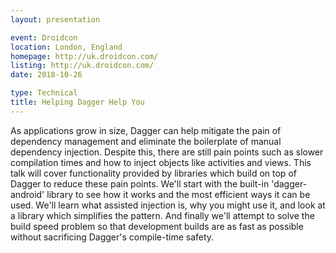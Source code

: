 ```yaml
---
layout: presentation

event: Droidcon
location: London, England
homepage: http://uk.droidcon.com/
listing: http://uk.droidcon.com/
date: 2018-10-26

type: Technical
title: Helping Dagger Help You
---
```


As applications grow in size, Dagger can help mitigate the pain of dependency management and eliminate the boilerplate of manual dependency injection. Despite this, there are still pain points such as slower compilation times and how to inject objects like activities and views. This talk will cover functionality provided by libraries which build on top of Dagger to reduce these pain points. We'll start with the built-in 'dagger-android' library to see how it works and the most efficient ways it can be used. We'll learn what assisted injection is, why you might use it, and look at a library which simplifies the pattern. And finally we'll attempt to solve the build speed problem so that development builds are as fast as possible without sacrificing Dagger's compile-time safety.

